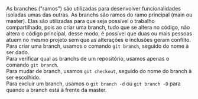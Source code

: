 As branches ("ramos") são utilizadas para desenvolver funcionalidades isoladas umas das outras. As branchs são ramos do ramo principal (main ou master). Elas são utilizadas para que seja possível o trabalho compartilhado, pois ao criar uma branch, tudo que se altera no código, não altera o código principal, desse modo, é possível que duas ou mais pessoas atuem no mesmo projeto sem que as alterações e inclusões geram conflito.<br>
Para criar uma branch, usamos o comando `git branch`, seguido do nome à ser dado.<br>
Para verificar qual as branchs de um repositório, usamos apenas o comando `git branch`.<br>
Para mudar de branch, usamos `git checkout`, seguido do nome do branch à ser escolhido.<br>
Para excluir um branch, usamos o `git branch -d` ou `git branch -D` para quando a branch está à frente da master.<br>
